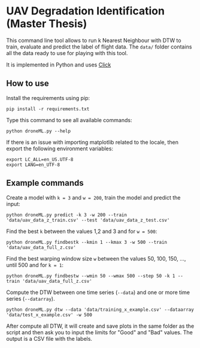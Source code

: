 # UAV Degradation Identification (Master Thesis)

This command line tool allows to run k Nearest Neighbour with DTW to train, evaluate and predict the label of flight data. The `data/` folder contains all the data ready to use for playing with this tool.

It is implemented in Python and uses [Click][click]

## How to use

Install the requirements using pip:

    pip install -r requirements.txt


Type this command to see all available commands:

    python droneML.py --help


If there is an issue with importing matplotlib related to the locale, then export the following environment variables:

    export LC_ALL=en_US.UTF-8
    export LANG=en_UTF-8


## Example commands

Create a model with `k = 3` and `w = 200`, train the model and predict the input:

    python droneML.py predict -k 3 -w 200 --train 'data/uav_data_z_train.csv' --test 'data/uav_data_z_test.csv'

Find the best `k` between the values 1,2 and 3 and for `w = 500`:

    python droneML.py findbestk --kmin 1 --kmax 3 -w 500 --train 'data/uav_data_full_z.csv'

Find the best warping window size `w` between the values 50, 100, 150, ..., until 500 and for `k = 1`:

    python droneML.py findbestw --wmin 50 --wmax 500 --step 50 -k 1 --train 'data/uav_data_full_z.csv'

Compute the DTW between one time series (`--data`) and one or more time series (`--datarray`).

    python droneML.py dtw --data 'data/training_x_example.csv' --dataarray 'data/test_x_example.csv' -w 500

After compute all DTW, it will create and save plots in the same folder as the script and then ask you to input the limits for "Good" and "Bad" values. The output is a CSV file with the labels.



[click]: http://click.pocoo.org/5/ "Click Library"
